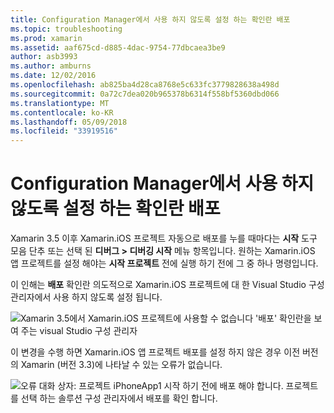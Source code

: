```yaml
---
title: Configuration Manager에서 사용 하지 않도록 설정 하는 확인란 배포
ms.topic: troubleshooting
ms.prod: xamarin
ms.assetid: aaf675cd-d885-4dac-9754-77dbcaea3be9
author: asb3993
ms.author: amburns
ms.date: 12/02/2016
ms.openlocfilehash: ab825ba4d28ca8768e5c633fc3779828638a498d
ms.sourcegitcommit: 0a72c7dea020b965378b6314f558bf5360dbd066
ms.translationtype: MT
ms.contentlocale: ko-KR
ms.lasthandoff: 05/09/2018
ms.locfileid: "33919516"
---
```

# <a name="deploy-checkboxes-disabled-in-configuration-manager"></a>Configuration Manager에서 사용 하지 않도록 설정 하는 확인란 배포

Xamarin 3.5 이후 Xamarin.iOS 프로젝트 자동으로 배포를 누를 때마다는 **시작** 도구 모음 단추 또는 선택 된 **디버그 > 디버깅 시작** 메뉴 항목입니다. 원하는 Xamarin.iOS 앱 프로젝트를 설정 해야는 **시작 프로젝트** 전에 실행 하기 전에 그 중 하나 명령입니다.

이 인해는 **배포** 확인란 의도적으로 Xamarin.iOS 프로젝트에 대 한 Visual Studio 구성 관리자에서 사용 하지 않도록 설정 됩니다.

![](deploy-checkboxes-images/configuration.png "Xamarin 3.5에서 Xamarin.iOS 프로젝트에 사용할 수 없습니다 '배포' 확인란을 보여 주는 visual Studio 구성 관리자")

이 변경을 수행 하면 Xamarin.iOS 앱 프로젝트 배포를 설정 하지 않은 경우 이전 버전의 Xamarin (버전 3.3)에 나타날 수 있는 오류가 없습니다.

![](deploy-checkboxes-images/error.png "오류 대화 상자: 프로젝트 iPhoneApp1 시작 하기 전에 배포 해야 합니다. 프로젝트를 선택 하는 솔루션 구성 관리자에서 배포를 확인 합니다.")
